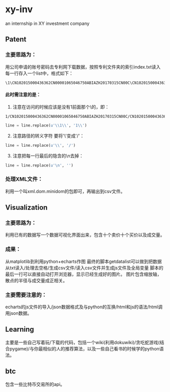 # xy-inv
an internship in XY investment company


## Patent 
### 主要思路为：
用公司申请的账号密码去专利网下载数据，按照专利文件夹的索引index.txt读入每一行存入一个list中，格式如下：
```
\1\CN102015000436362CN00001065046750ABIAZH20170315CN00C\CN102015000436362CN00001065046750ABIAZH20170315CN00C.XML
```
#### 此时需注意的是：</u>
1. 注意在访问的时候应该是没有1前面那个\的，即：
```
1/CN102015000436362CN00001065046750ABIAZH20170315CN00C/CN102015000436362CN00001065046750ABIAZH20170315CN00C.XML
```
```python
line = line.replace(u'\\1\\', '1\\')
```
2. 注意路径的转义字符 要将'\\'变成'/'：
```python
line = line.replace(u'\\', '/')
```
3. 注意把每一行最后的隐含的\n去掉：
```python
line = line.replace(u'\n', '')
```
### 处理XML文件：
利用一个叫xml.dom.minidom的包即可，再输出到csv文件。

## Visualization
### 主要思路为：
利用已有的数据写一个数据可视化界面出来，包含十个卖价十个买价以及成交量。
### 成果：
从matplotlib到利用python+echarts作图
最终的脚本getdatalist可以做到把数据从txt读入/处理去空格/生成csv文件/读入csv文件并生成js文件及全局变量
脚本的最后一行可以直接自动打开浏览器，显示已经生成好的图片。
图片包含缩放轴，散点的半径与成交量成正相关。
### 主要需要注意的：
echarts的js文件的导入/json数据格式及与python的互换/html和js的语法/html调用json数据。

## Learning
主要是一些自己写着玩/下载的代码，包括一个wiki(利用dokuwiki)/贪吃蛇游戏(结合pygame)/与你最相似的人的推荐算法，以及一些自己看书的时候学的python语法。

## btc
包含一些比特币交易所的api。
